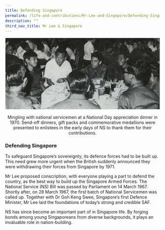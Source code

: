```yaml
---
title: Defending Singapore
permalink: /life-and-contributions/Mr-Lee-and-Singapore/Defending-Singapore
description: ""
third_nav_title: Mr Lee & Singapore
---
```

![Alt text for image on Isomer site](/images/mr-lee-and-singapore/Defending%20Singapore.jpg)
<center>
Mingling with national servicemen at a National Day appreciation dinner in 1970. Send-off dinners, gift packs and commemorative medallions were presented to enlistees in the early days of NS to thank them for their contributions.
</center>

### Defending Singapore ###

To safeguard Singapore’s sovereignty, its defence forces had to be built up. This need grew more urgent when the British suddenly announced they were withdrawing their forces from Singapore by 1971. 


Mr Lee proposed conscription, with everyone playing a part to defend the country, as the best way to build up the Singapore Armed Forces. The National Service (NS) Bill was passed by Parliament on 14 March 1967. Shortly after, on 28 March 1967, the first batch of National Servicemen was called up. Together with Dr Goh Keng Swee, Singapore’s first Defence Minister, Mr Lee laid the foundations of today’s strong and credible SAF.


NS has since become an important part of in Singapore life. By forging bonds among young Singaporeans from diverse backgrounds, it plays an invaluable role in nation-building.